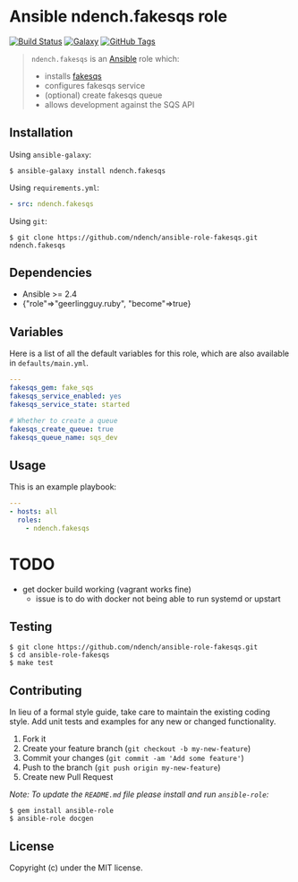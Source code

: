 # Ansible ndench.fakesqs role

[![Build Status](https://img.shields.io/travis/ndench/ansible-role-fakesqs.svg)](https://travis-ci.org/ndench/ansible-role-fakesqs)
[![Galaxy](http://img.shields.io/badge/galaxy-ndench.fakesqs-blue.svg)](https://galaxy.ansible.com/ndench/fakesqs)
[![GitHub Tags](https://img.shields.io/github/tag/ndench/ansible-role-fakesqs.svg)](https://github.com/ndench/ansible-role-fakesqs)

> `ndench.fakesqs` is an [Ansible](http://www.ansible.com) role which:
>
> * installs [fakesqs](https://github.com/iain/fake_sqs)
> * configures fakesqs service
> * (optional) create fakesqs queue
> * allows development against the SQS API

## Installation

Using `ansible-galaxy`:

```shell
$ ansible-galaxy install ndench.fakesqs
```

Using `requirements.yml`:

```yaml
- src: ndench.fakesqs
```

Using `git`:

```shell
$ git clone https://github.com/ndench/ansible-role-fakesqs.git ndench.fakesqs
```

## Dependencies

* Ansible >= 2.4
* {"role"=>"geerlingguy.ruby", "become"=>true}

## Variables

Here is a list of all the default variables for this role, which are also available in `defaults/main.yml`.

```yaml
---
fakesqs_gem: fake_sqs
fakesqs_service_enabled: yes
fakesqs_service_state: started

# Whether to create a queue
fakesqs_create_queue: true
fakesqs_queue_name: sqs_dev


```


## Usage

This is an example playbook:

```yaml
---
- hosts: all
  roles:
    - ndench.fakesqs

```

# TODO

* get docker build working (vagrant works fine)
  * issue is to do with docker not being able to run systemd or upstart

## Testing

```shell
$ git clone https://github.com/ndench/ansible-role-fakesqs.git
$ cd ansible-role-fakesqs
$ make test
```

## Contributing
In lieu of a formal style guide, take care to maintain the existing coding style. Add unit tests and examples for any new or changed functionality.

1. Fork it
2. Create your feature branch (`git checkout -b my-new-feature`)
3. Commit your changes (`git commit -am 'Add some feature'`)
4. Push to the branch (`git push origin my-new-feature`)
5. Create new Pull Request

*Note: To update the `README.md` file please install and run `ansible-role`:*

```shell
$ gem install ansible-role
$ ansible-role docgen
```

## License
Copyright (c)  under the MIT license.
